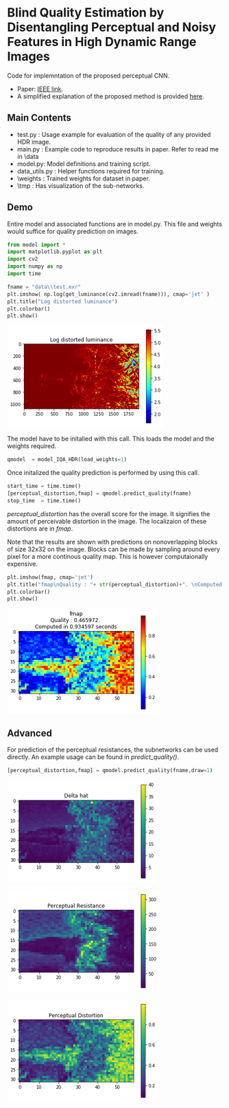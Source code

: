 
# Blind Quality Estimation by Disentangling Perceptual and Noisy Features in High Dynamic Range Images
Code for implemntation of the proposed perceptual CNN. 

* Paper: [IEEE link](http://ieeexplore.ieee.org/document/8123879/).
* A simplified explanation of the proposed method is provided [here](/docs/HDR-PCNN.pdf). 


## Main Contents
* test.py : Usage example for evaluation of the quality of any provided HDR image.
* main.py : Example code to reproduce results in paper. Refer to read me in \data
* model.py: Model definitions and training script.
* data_utils.py : Helper functions required for training.
* \weights : Trained weights for dataset in paper.
* \tmp : Has visualization of the sub-networks. 

## Demo

Entire model and associated functions are in model.py. This file and weights would suffice for quality prediction on images.


```python
from model import *
import matplotlib.pyplot as plt
import cv2
import numpy as np
import time
```


```python
fname = "data\\test.exr"
plt.imshow( np.log(get_luminance(cv2.imread(fname))), cmap='jet' )
plt.title("Log distorted luminance")
plt.colorbar()
plt.show()
```


![png](docs/output_2_0.png)


The model have to be initalied with this call. This loads the model and the weights required. 


```python
qmodel  = model_IQA_HDR(load_weights=1)
```

Once initalized the quality prediction is performed by using this call.


```python
start_time = time.time()
[perceptual_distortion,fmap] = qmodel.predict_quality(fname)
stop_time  = time.time()
```

*perceptual_distortion* has the overall score for the image. It signifies the amount of perceivable distortion in the image. The localizaion of these distortions are in *fmap*. 

Note that the results are shown with predictions on nonoverlapping blocks of size 32x32 on the image. Blocks can be made by sampling around every pixel for a more continous quality map. This is however computaionally expensive.


```python
plt.imshow(fmap, cmap='jet')
plt.title("fmap\nQuality : "+ str(perceptual_distortion)+". \nComputed in %f seconds"%((stop_time-start_time)) )
plt.colorbar()
plt.show()
```


![png](docs/output_8_0.png)

## Advanced
For prediction of the perceptual resistances, the subnetworks can be used directly. An example usage can be found in *predict_quality()*. 


```python
[perceptual_distortion,fmap] = qmodel.predict_quality(fname,draw=1)
```


![png](docs/output_10_0.png)



![png](docs/output_10_1.png)



![png](docs/output_10_2.png)


